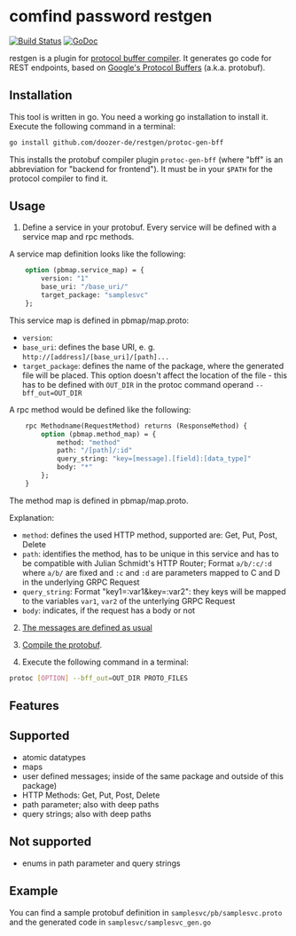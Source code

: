 comfind password restgen
=======

[![Build Status](https://travis-ci.org/doozer-de/restgen.svg?branch=master)](https://travis-ci.org/doozer-de/restgen)
[![GoDoc](https://godoc.org/github.com/doozer-de/restgen?status.svg)](https://godoc.org/github.com/doozer-de/restgen)

restgen is a plugin for [protocol buffer compiler](https://github.com/google/protobuf).
It generates go code for REST endpoints, based on [Google's Protocol Buffers](https://github.com/google/protobuf) (a.k.a. protobuf).

Installation
------------

This tool is written in go. You need a working go installation to install
it. Execute the following command in a terminal:

```bash
go install github.com/doozer-de/restgen/protoc-gen-bff
```

This installs the protobuf compiler plugin `protoc-gen-bff` (where "bff"
is an abbreviation for "backend for frontend"). It must be in your `$PATH`
for the protocol compiler to find it.

Usage
-----

1. Define a service in your protobuf. Every service will be defined with a service map and rpc methods.

A service map definition looks like the following:

```protobuf
	option (pbmap.service_map) = {
		version: "1"
		base_uri: "/base_uri/"
		target_package: "samplesvc"
	};
```

This service map is defined in pbmap/map.proto:

- `version`:
- `base_uri`: defines the base URI, e. g. `http://[address]/[base_uri]/[path]...`
- `target_package`: defines the name of the package, where the generated
  file will be placed. This option doesn't affect the location of the
  file - this has to be defined with `OUT_DIR` in the protoc command operand
  `--bff_out=OUT_DIR`

A rpc method would be defined like the following:

```protobuf
	rpc Methodname(RequestMethod) returns (ResponseMethod) {
		option (pbmap.method_map) = {
            method: "method"
            path: "/[path]/:id"
            query_string: "key=[message].[field]:[data_type]"
            body: "*"
        };
    }
```

The method map is defined in pbmap/map.proto.

Explanation:

- `method`: defines the used HTTP method, supported are: Get, Put, Post, Delete
- `path`: identifies the method, has to be unique in this service and
  has to be compatible with Julian Schmidt's HTTP Router; Format `a/b/:c/:d`
  where `a/b/` are fixed and `:c` and `:d` are parameters mapped to C and D in
  the underlying GRPC Request
- `query_string`: Format "key1=:var1&key=:var2": they keys will be mapped
  to the variables `var1`, `var2` of the unterlying GRPC Request
- `body`: indicates, if the request has a body or not

2. [The messages are defined as usual](https://developers.google.com/protocol-buffers/docs/proto#simple)

3. [Compile the protobuf](https://developers.google.com/protocol-buffers/docs/gotutorial#compiling-your-protocol-buffers).

4. Execute the following command in a terminal:

```bash
protoc [OPTION] --bff_out=OUT_DIR PROTO_FILES
```

Features
--------

## Supported

- atomic datatypes
- maps
- user defined messages; inside of the same package and outside of this package)
- HTTP Methods: Get, Put, Post, Delete
- path parameter; also with deep paths
- query strings; also with deep paths

## Not supported

- enums in path parameter and query strings

Example
-------

You can find a sample protobuf definition in
`samplesvc/pb/samplesvc.proto` and the generated code in
`samplesvc/samplesvc_gen.go`


